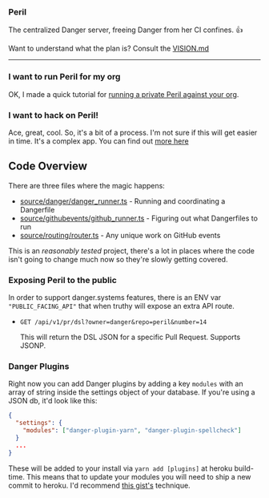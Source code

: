 ### Peril

The centralized Danger server, freeing Danger from her CI confines. 👍

Want to understand what the plan is? Consult the [VISION.md](/VISION.md) 

---

### I want to run Peril for my org

OK, I made a quick tutorial for [running a private Peril against your org](./docs/setup_for_org.md).

### I want to hack on Peril!

Ace, great, cool. So, it's a bit of a process. I'm not sure if this will get easier in time. It's a complex app. You can find out [more here](./docs/local_dev.md)

## Code Overview

There are three files where the magic happens:

- [source/danger/danger_runner.ts](source/danger/danger_runner.ts) - Running and coordinating a Dangerfile
- [source/githubevents/github_runner.ts](source/github/events/github_runner.ts) - Figuring out what Dangerfiles to run
- [source/routing/router.ts](source/routing/router.ts) - Any unique work on GitHub events

This is an _reasonably tested_ project, there's a lot in places where the code isn't going to change much now so they're slowly getting covered.

### Exposing Peril to the public

In order to support danger.systems features, there is an ENV var `"PUBLIC_FACING_API"` that when truthy will expose an extra API route.

- `GET /api/v1/pr/dsl?owner=danger&repo=peril&number=14`

  This will return the DSL JSON for a specific Pull Request. Supports JSONP.

### Danger Plugins

Right now you can add Danger plugins by adding a key `modules` with an array of string inside the settings object of your database. If you're using a JSON db, it'd look like this:

```json
{
  "settings": {
    "modules": ["danger-plugin-yarn", "danger-plugin-spellcheck"]
  }
  ...
}
```

These will be added to your install via `yarn add [plugins]` at heroku build-time. This means that to update your modules
you will need to ship a new commit to heroku. I'd recommend [this gist's](https://gist.github.com/csu/d22e60114051a0a182d2)
technique.
